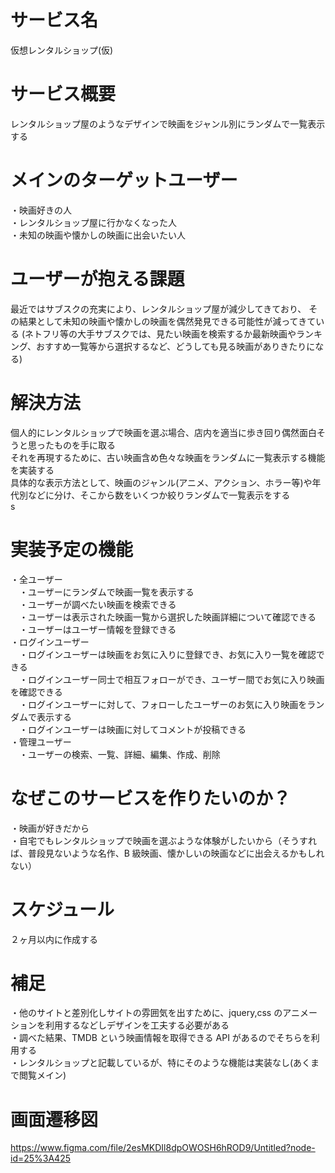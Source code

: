 # サービス名

仮想レンタルショップ(仮)

# サービス概要

レンタルショップ屋のようなデザインで映画をジャンル別にランダムで一覧表示する

# メインのターゲットユーザー

・映画好きの人<br>
・レンタルショップ屋に行かなくなった人<br>
・未知の映画や懐かしの映画に出会いたい人<br>

# ユーザーが抱える課題

最近ではサブスクの充実により、レンタルショップ屋が減少してきており、
その結果として未知の映画や懐かしの映画を偶然発見できる可能性が減ってきている
(ネトフリ等の大手サブスクでは、見たい映画を検索するか最新映画やランキング、おすすめ一覧等から選択するなど、どうしても見る映画がありきたりになる)

# 解決方法

個人的にレンタルショップで映画を選ぶ場合、店内を適当に歩き回り偶然面白そうと思ったものを手に取る<br>
それを再現するために、古い映画含め色々な映画をランダムに一覧表示する機能を実装する<br>
具体的な表示方法として、映画のジャンル(アニメ、アクション、ホラー等)や年代別などに分け、そこから数をいくつか絞りランダムで一覧表示をする<br>s

# 実装予定の機能

・全ユーザー<br>
&emsp;・ユーザーにランダムで映画一覧を表示する<br>
&emsp;・ユーザーが調べたい映画を検索できる<br>
&emsp;・ユーザーは表示された映画一覧から選択した映画詳細について確認できる<br>
&emsp;・ユーザーはユーザー情報を登録できる<br>
・ログインユーザー<br>
&emsp;・ログインユーザーは映画をお気に入りに登録でき、お気に入り一覧を確認できる<br>
&emsp;・ログインユーザー同士で相互フォローができ、ユーザー間でお気に入り映画を確認できる<br>
&emsp;・ログインユーザーに対して、フォローしたユーザーのお気に入り映画をランダムで表示する<br>
&emsp;・ログインユーザーは映画に対してコメントが投稿できる<br>
・管理ユーザー<br>
&emsp;・ユーザーの検索、一覧、詳細、編集、作成、削除<br>

# なぜこのサービスを作りたいのか？

・映画が好きだから<br>
・自宅でもレンタルショップで映画を選ぶような体験がしたいから（そうすれば、普段見ないような名作、B 級映画、懐かしいの映画などに出会えるかもしれない）<br>

# スケジュール

２ヶ月以内に作成する

# 補足

・他のサイトと差別化しサイトの雰囲気を出すために、jquery,css のアニメーションを利用するなどしデザインを工夫する必要がある<br>
・調べた結果、TMDB という映画情報を取得できる API があるのでそちらを利用する<br>
・レンタルショップと記載しているが、特にそのような機能は実装なし(あくまで閲覧メイン)<br>

# 画面遷移図

https://www.figma.com/file/2esMKDIl8dpOWOSH6hROD9/Untitled?node-id=25%3A425
